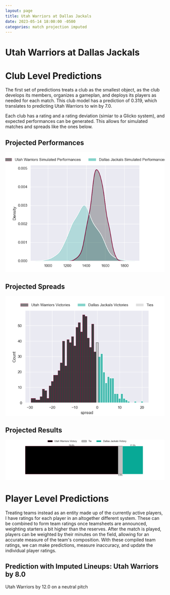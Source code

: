 ```yaml
---  
layout: page  
title: Utah Warriors at Dallas Jackals  
date: 2023-05-14 18:00:00 -0500  
categories: match projection imputed  
---
```

# Utah Warriors at Dallas Jackals

# Club Level Predictions


The first set of predictions treats a club as the smallest object, as the club develops its members, organizes a gameplan, and deploys its players as needed for each match. This club model has a prediction of 0.319, which translates to predicting Utah Warriors to win by 7.0.

Each club has a rating and a rating deviation (simiar to a Glicko system), and expected performances can be generated. This allows for simulated matches and spreads like the ones below.
## Projected Performances


![Projected Performances](plots/performances_2023-05-14-DallasJackals-UtahWarriors.png)
## Projected Spreads


![Projected Spreads](plots/spreads_2023-05-14-DallasJackals-UtahWarriors.png)
## Projected Results


![Projected Results](plots/resultbar_2023-05-14-DallasJackals-UtahWarriors.png)
# Player Level Predictions


Treating teams instead as an entity made up of the currently active players, I have ratings for each player in an altogether different system. These can be combined to form team ratings once teamsheets are announced, weighting starters a bit higher than the reserves. After the match is played, players can be weighted by their minutes on the field, allowing for an accurate measure of the team's composition. With these compiled team ratings, we can make predictions, measure inaccuracy, and update the individual player ratings.
## Prediction with Imputed Lineups: Utah Warriors by 8.0


Utah Warriors by 12.0 on a neutral pitch

